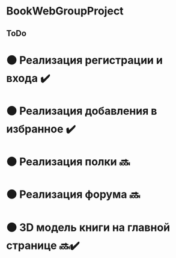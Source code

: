 # BookWebGroupProject
## ToDo ##

# ⚫️ Реализация регистрации и входа ✔️
# ⚫️ Реализация добавления в избранное ✔️
# ⚫️ Реализация полки 🔜
# ⚫️ Реализация форума 🔜
# ⚫️ 3D модель книги на главной странице 🔜✔️

